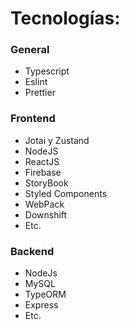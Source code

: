# Tecnologías:

### General
* Typescript
* Eslint
* Prettier

### Frontend
* Jotai y Zustand
* NodeJS
* ReactJS
* Firebase
* StoryBook
* Styled Components
* WebPack
* Downshift
* Etc.

### Backend

* NodeJs
* MySQL
* TypeORM
* Express
* Etc.
